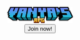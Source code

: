 <center><img src="minecraft_title.png" alt="Logo" class="center" width="30%" height="30%">
<center><button type="button" class="button">Join now!</button>
<head>
    <meta charset="UTF-8">
    <meta name="viewport" content="width=device-width, initial-scale=1.0">
    <title>Header with Logo</title>
    <link rel="stylesheet" href="styles.css">
</head>
